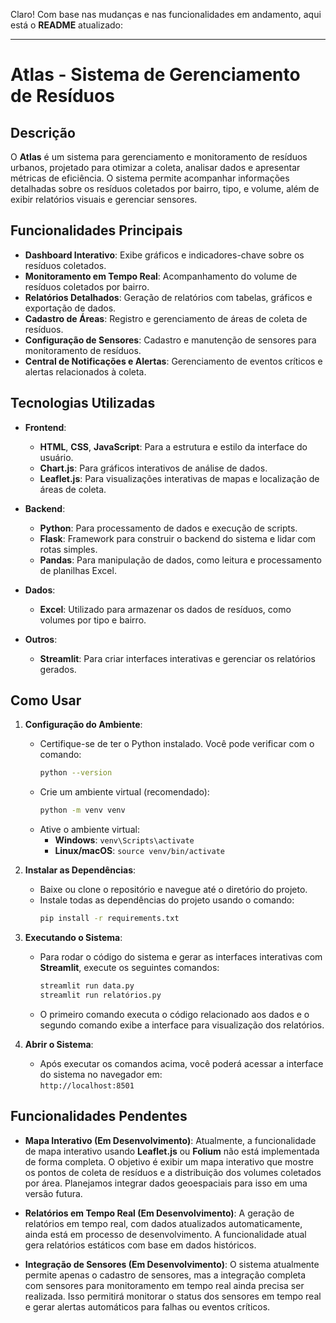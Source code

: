 Claro! Com base nas mudanças e nas funcionalidades em andamento, aqui está o **README** atualizado:

---

# Atlas - Sistema de Gerenciamento de Resíduos

## Descrição
O **Atlas** é um sistema para gerenciamento e monitoramento de resíduos urbanos, projetado para otimizar a coleta, analisar dados e apresentar métricas de eficiência. O sistema permite acompanhar informações detalhadas sobre os resíduos coletados por bairro, tipo, e volume, além de exibir relatórios visuais e gerenciar sensores.

## Funcionalidades Principais
- **Dashboard Interativo**: Exibe gráficos e indicadores-chave sobre os resíduos coletados.
- **Monitoramento em Tempo Real**: Acompanhamento do volume de resíduos coletados por bairro.
- **Relatórios Detalhados**: Geração de relatórios com tabelas, gráficos e exportação de dados.
- **Cadastro de Áreas**: Registro e gerenciamento de áreas de coleta de resíduos.
- **Configuração de Sensores**: Cadastro e manutenção de sensores para monitoramento de resíduos.
- **Central de Notificações e Alertas**: Gerenciamento de eventos críticos e alertas relacionados à coleta.

## Tecnologias Utilizadas
- **Frontend**:
  - **HTML**, **CSS**, **JavaScript**: Para a estrutura e estilo da interface do usuário.
  - **Chart.js**: Para gráficos interativos de análise de dados.
  - **Leaflet.js**: Para visualizações interativas de mapas e localização de áreas de coleta.
  
- **Backend**:
  - **Python**: Para processamento de dados e execução de scripts.
  - **Flask**: Framework para construir o backend do sistema e lidar com rotas simples.
  - **Pandas**: Para manipulação de dados, como leitura e processamento de planilhas Excel.

- **Dados**:
  - **Excel**: Utilizado para armazenar os dados de resíduos, como volumes por tipo e bairro.

- **Outros**:
  - **Streamlit**: Para criar interfaces interativas e gerenciar os relatórios gerados.

## Como Usar

1. **Configuração do Ambiente**:
   - Certifique-se de ter o Python instalado. Você pode verificar com o comando:
     ```bash
     python --version
     ```
   - Crie um ambiente virtual (recomendado):
     ```bash
     python -m venv venv
     ```
   - Ative o ambiente virtual:
     - **Windows**: `venv\Scripts\activate`
     - **Linux/macOS**: `source venv/bin/activate`
   
2. **Instalar as Dependências**:
   - Baixe ou clone o repositório e navegue até o diretório do projeto.
   - Instale todas as dependências do projeto usando o comando:
     ```bash
     pip install -r requirements.txt
     ```

3. **Executando o Sistema**:
   - Para rodar o código do sistema e gerar as interfaces interativas com **Streamlit**, execute os seguintes comandos:
     ```bash
     streamlit run data.py
     streamlit run relatórios.py
     ```
   - O primeiro comando executa o código relacionado aos dados e o segundo comando exibe a interface para visualização dos relatórios.

4. **Abrir o Sistema**:
   - Após executar os comandos acima, você poderá acessar a interface do sistema no navegador em:  
     `http://localhost:8501`

## Funcionalidades Pendentes

- **Mapa Interativo (Em Desenvolvimento)**: Atualmente, a funcionalidade de mapa interativo usando **Leaflet.js** ou **Folium** não está implementada de forma completa. O objetivo é exibir um mapa interativo que mostre os pontos de coleta de resíduos e a distribuição dos volumes coletados por área. Planejamos integrar dados geoespaciais para isso em uma versão futura.

- **Relatórios em Tempo Real (Em Desenvolvimento)**: A geração de relatórios em tempo real, com dados atualizados automaticamente, ainda está em processo de desenvolvimento. A funcionalidade atual gera relatórios estáticos com base em dados históricos.

- **Integração de Sensores (Em Desenvolvimento)**: O sistema atualmente permite apenas o cadastro de sensores, mas a integração completa com sensores para monitoramento em tempo real ainda precisa ser realizada. Isso permitirá monitorar o status dos sensores em tempo real e gerar alertas automáticos para falhas ou eventos críticos.
